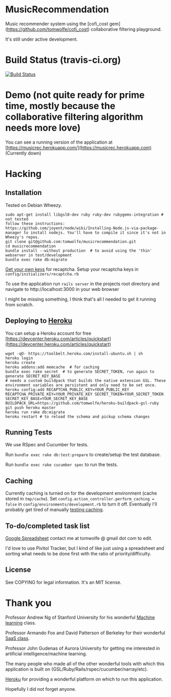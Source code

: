 # MusicRecommendation

Music recommender system using the [cofi_cost gem] (https://github.com/tomwolfe/cofi_cost) collaborative filtering playground.

It's still under active development.

# Build Status (travis-ci.org)

[![Build Status](https://travis-ci.org/tomwolfe/musicrecommendation.png)](https://travis-ci.org/tomwolfe/musicrecommendation)

# Demo (not quite ready for prime time, mostly because the collaborative filtering algorithm needs more love)

You can see a running version of the application at [https://musicrec.herokuapp.com/](https://musicrec.herokuapp.com) (Currently down)

# Hacking

## Installation

Tested on Debian Wheezy.

    sudo apt-get install libgsl0-dev ruby ruby-dev rubygems-integration # not tested
    follow these instructions: https://github.com/joyent/node/wiki/Installing-Node.js-via-package-manager to install nodejs. You'll have to compile it since it's not in Wheezy's repos.
    git clone git@github.com:tomwolfe/musicrecommendation.git
    cd musicrecommendation
    bundle install --without production  # to avoid using the 'thin' webserver in test/development
    bundle exec rake db:migrate

[Get your own keys](http://recaptcha.net/whyrecaptcha.html) for recaptcha.
Setup your recaptcha keys in `config/initializers/recaptcha.rb`

To use the application run `rails server` in the projects root directory and navigate to http://localhost:3000 in your web browser

I might be missing something, I think that's all I needed to get it running from scratch.

## Deploying to [Heroku](http://www.heroku.com)

You can setup a Heroku account for free [https://devcenter.heroku.com/articles/quickstart](https://devcenter.heroku.com/articles/quickstart)

    wget -qO- https://toolbelt.heroku.com/install-ubuntu.sh | sh
    heroku login
    heroku create
    heroku addons:add memcache  # for caching
    bundle exec rake secret  # to generate SECRET_TOKEN, run again to generate SECRET_KEY_BASE
    # needs a custom buildpack that builds the native extension GSL. These environment variables are persistent and only need to be set once.
    heroku config:add RECAPTCHA_PUBLIC_KEY=YOUR_PUBLIC_KEY RECAPTCHA_PRIVATE_KEY=YOUR_PRIVATE_KEY SECRET_TOKEN=YOUR_SECRET_TOKEN SECRET_KEY_BASE=YOUR_SECRET_KEY_BASE BUILDPACK_URL=https://github.com/tomwolfe/heroku-buildpack-gsl-ruby
    git push heroku master
    heroku run rake db:migrate
    heroku restart # to reload the schema and pickup schema changes

## Running Tests

We use RSpec and Cucumber for tests.

Run `bundle exec rake db:test:prepare` to create/setup the test database.

Run `bundle exec rake cucumber spec` to run the tests.

## Caching

Currently caching is turned on for the development environment (cache stored in `tmp/cache`). Set `config.action_controller.perform_caching = false` in `config/environments/development.rb` to turn it off. Eventually I'll probably get tired of manually [testing caching](http://stackoverflow.com/a/5293902/477788).

## To-do/completed task list

[Google Spreadsheet](http://goo.gl/3CsWy) contact me at tomwolfe @ gmail dot com to edit.

I'd love to use Pivitol Tracker, but I kind of like just using a spreadsheet and sorting what needs to be done first with the ratio of priority/difficulty.

## License

See COPYING	for legal information. It's an MIT license.

# Thank you

Professor Andrew Ng of Stanford University for his wonderful [Machine learning](https://www.coursera.org/course/ml) class.

Professor Armando Fox and David Patterson of Berkeley for their wonderful [SaaS class](https://www.edx.org/courses/BerkeleyX/CS169.1x/2012_Fall/about).

Professor John Gudenas of Aurora University for getting me interested in artificial intelligence/machine learning.

The many people who made all of the other wonderful tools with which this application is built on (GSL/Ruby/Rails/rspec/cucumber/narray/etc).

[Heroku](http://www.heroku.com) for providing a wonderful platform on which to run this application.

Hopefully I did not forget anyone.

